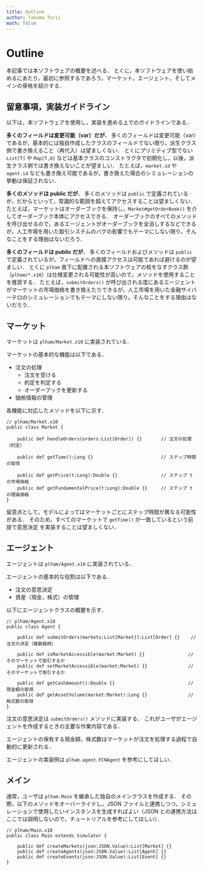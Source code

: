 ```yaml
---
title: Outline
author: Takuma Torii
math: false
---
```


# Outline

本記事では本ソフトウェアの概要を述べる．
とくに，本ソフトウェアを使い始めるにあたり，最初に参照するであろう，マーケット，エージェント，そしてメインの骨格を紹介する．


## 留意事項，実装ガイドライン

以下は，本ソフトウェアを使用し，実装を進める上でのガイドラインである．

**多くのフィールドは変更可能（var）だが．**
多くのフィールドは変更可能（var）であるが，基本的には独自作成したクラスのフィールドでない限り，派生クラス側で書き換えること（再代入）は望ましくない．
とくにプリミティブ型でない `List[T]` や `Map[T,U]` などは基本クラスのコンストラクタで初期化し，以後，派生クラス側では書き換えないことが望ましい．
たとえば，`market.id` や `agent.id` なども書き換え可能であるが，書き換えた場合のシミュレーションの挙動は保証されない．

**多くのメソッドは public だが．**
多くのメソッドは `public` で定義されているが，だからといって，常識的な範囲を超えてアクセスすることは望ましくない．
たとえば，マーケットはオーダーブックを保持し，`Market#getOrderBook()` を介してオーダーブック本体にアクセスできる．
オーダーブックのすべてのメソッドを呼び出せるので，あるエージェントがオーダーブックを全消しするなどできるが，人工市場を用いた取引システムのバグの影響でもテーマにしない限り，そんなことをする理由はないだろう．

**多くのフィールドは public だが．**
多くのフィールドおよびメソッドは `public` で定義されているが，フィールドへの直接アクセスは可能であれば避けるのが望ましい．
とくに `plham` 直下に配置される本ソフトウェアの核をなすクラス群（`plham/*.x10`）は仕様変更される可能性が高いので，メソッドを使用することを推奨する．
たとえば，`submitOrders()` が呼び出される度にあるエージェントがマーケットの市場価格を書き換えたりできるが，人工市場を用いた金融サイバーテロのシミュレーションでもテーマにしない限り，そんなことをする理由はないだろう．


## マーケット

マーケットは `plham/Market.x10` に実装されている．

マーケットの基本的な機能は以下である．

  * 注文の処理
    * 注文を受ける
    * 約定を判定する
    * オーダーブックを更新する
  * 価格情報の管理

各機能に対応したメソッドを以下に示す．

```x10
// plham/Market.x10
public class Market {

    public def handleOrders(orders:List[Order]) {}       // 注文の処理（約定）

    public def getTime():Long {}                         // ステップ時間の取得

    public def getPrice(t:Long):Double {}                // ステップ t の市場価格
    public def getFundamentalPrice(t:Long):Double {}     // ステップ t の理論価格
}
```

留意点として，モデルによってはマーケットごとにステップ時間が異なる可能性がある．
そのため，すべてのマーケットで `getTime()` が一致しているという前提で意思決定
を実装することは望ましくない．


## エージェント

エージェントは `plham/Agent.x10` に実装されている．

エージェントの基本的な役割は以下である．

  * 注文の意思決定
  * 資産（現金，株式）の管理

以下にエージェントクラスの概要を示す．

```x10
// plham/Agent.x10
public class Agent {

    public def submitOrders(markets:List[Market]):List[Order] {}    // 注文の決定（複数銘柄）

    public def isMarketAccessible(market:Market) {}                // そのマーケットで取引するか
    public def setMarketAccessible(market:Market) {}               // そのマーケットで取引するか

    public def getCashAmount():Double {}                           // 現金額の取得
    public def getAssetVolume(market:Market):Long {}               // 株式数の取得
}
```

注文の意思決定は `submitOrders()` メソッドに実装する．
これがユーザがエージェントを作成するときの主要な作業内容である．

エージェントの保有する現金額，株式数はマーケットが注文を処理する過程で自動的に更新される．

エージェントの実装例は `plham.agent.FCNAgent` を参考にしてほしい．


## メイン

通常，ユーザは `plham.Main` を継承した独自のメインクラスを作成する．
その際，以下のメソッドをオーバーライドし，JSON ファイルと連携しつつ，シミュレーションで使用したいインスタンスを生成すればよい（JSON との連携方法はここでは説明しないので，チュートリアルを参考にしてほしい）．

```x10
// plham/Main.x10
public class Main extends Simulator {

    public def createMarkets(json:JSON.Value):List[Market] {}
    public def createAgents(json:JSON.Value):List[Agent] {}
    public def createEvents(json:JSON.Value):List[Event] {}
}
```



